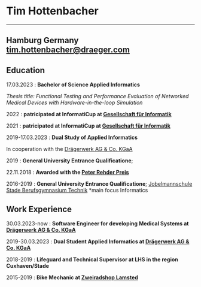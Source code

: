 Tim Hottenbacher
============

-------------------
Hamburg
Germany
tim.hottenbacher@draeger.com
-------------------

Education
---------

17.03.2023
:   **Bachelor of Science Applied Informatics**

  *Thesis title: Functional Testing and Performance Evaluation of Networked Medical Devices with Hardware-in-the-loop Simulation*

2022
:   **patricipated at InformatiCup at [Gesellschaft für Informatik](https://informaticup.github.io/challenges/abfahrt)**

2021
:   **patricipated at InformatiCup at [Gesellschaft für Informatik](https://informaticup.github.io/challenges/spe-ed)**

2019-17.03.2023
:   **Dual Study of Applied Informatics**

  In cooperation with the [Drägerwerk AG & Co. KGaA](www.draeger.com)

2019
:   **General University Entrance Qualificatione**;

22.11.2018
:   **Awarded with the [Peter Rehder Preis](https://www.jobelmannschule.de/unsere-schule/schulleben/sia-sch%C3%BCler-ingenieur-akademie.html)**

2016-2019
:   **General University Entrance Qualificatione**; [Jobelmannschule Stade Berufsgymnasium Technik](https://www.jobelmannschule.de/Berufliches-Gymnasium-Technik-Informationstechnik.html)
    *main focus Informatics

Work Experience
----------

30.03.2023-now
:    **Software Engineer for developing Medical Systems at [Drägerwerk AG & Co. KGaA](www.draeger.com)**

2019-30.03.2023
:    **Dual Student Applied Informatics at [Drägerwerk AG & Co. KGaA](www.draeger.com)**

2018-2019
:    **Lifeguard and Technical Supervisor at LHS in the region Cuxhaven/Stade**

2015-2019
:    **Bike Mechanic at [Zweiradshop Lamsted](https://www.zweiradshop-lamstedt.de/)**
